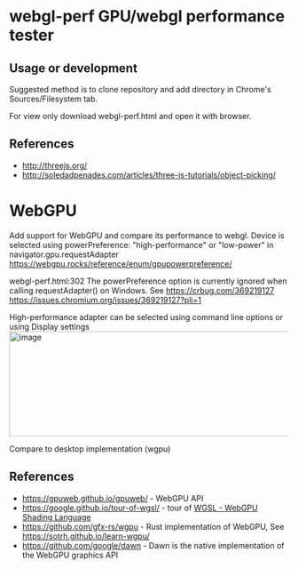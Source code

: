 # webgl-perf GPU/webgl performance tester

## Usage or development

Suggested method is to clone repository and add directory in Chrome's Sources/Filesystem tab.

For view only download webgl-perf.html and open it with browser.

## References
- http://threejs.org/
- http://soledadpenades.com/articles/three-js-tutorials/object-picking/


# WebGPU
Add support for WebGPU and compare its performance to webgl.
Device is selected using  powerPreference: "high-performance" or "low-power" in navigator.gpu.requestAdapter https://webgpu.rocks/reference/enum/gpupowerpreference/

webgl-perf.html:302  The powerPreference option is currently ignored when calling requestAdapter() on Windows. See https://crbug.com/369219127
https://issues.chromium.org/issues/369219127?pli=1 

High-performance adapter can be selected using command line options or using Display settings
<img width="875" height="189" alt="image" src="https://github.com/user-attachments/assets/7572e037-79f6-4fde-8ece-c48a3fc86384" />


Compare to desktop implementation (wgpu)

## References
- https://gpuweb.github.io/gpuweb/ - WebGPU API
- https://google.github.io/tour-of-wgsl/ - tour of [WGSL - WebGPU Shading Language](https://www.w3.org/TR/WGSL/)
- https://github.com/gfx-rs/wgpu - Rust implementation of WebGPU, See https://sotrh.github.io/learn-wgpu/
- https://github.com/google/dawn - Dawn is the native implementation of the WebGPU graphics API


